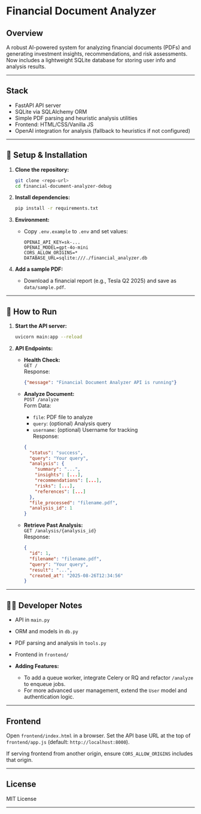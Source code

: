 # Financial Document Analyzer

## Overview

A robust AI-powered system for analyzing financial documents (PDFs) and generating investment insights, recommendations, and risk assessments.  
Now includes a lightweight SQLite database for storing user info and analysis results.

---

## Stack

- FastAPI API server
- SQLite via SQLAlchemy ORM
- Simple PDF parsing and heuristic analysis utilities
- Frontend: HTML/CSS/Vanilla JS
- OpenAI integration for analysis (fallback to heuristics if not configured)

---

## 🚀 Setup & Installation

1. **Clone the repository:**
   ```sh
   git clone <repo-url>
   cd financial-document-analyzer-debug
   ```

2. **Install dependencies:**
   ```sh
   pip install -r requirements.txt
   ```

3. **Environment:**
   - Copy `.env.example` to `.env` and set values:
     ```
     OPENAI_API_KEY=sk-...
     OPENAI_MODEL=gpt-4o-mini
     CORS_ALLOW_ORIGINS=*
     DATABASE_URL=sqlite:///./financial_analyzer.db
     ```

3. **Add a sample PDF:**
   - Download a financial report (e.g., Tesla Q2 2025) and save as `data/sample.pdf`.

---

## 🏃 How to Run

1. **Start the API server:**
   ```sh
   uvicorn main:app --reload
   ```

2. **API Endpoints:**

   - **Health Check:**  
     `GET /`  
     Response:  
     ```json
     {"message": "Financial Document Analyzer API is running"}
     ```

   - **Analyze Document:**  
     `POST /analyze`  
     Form Data:  
     - `file`: PDF file to analyze  
     - `query`: (optional) Analysis query  
     - `username`: (optional) Username for tracking  
     Response:  
     ```json
     {
       "status": "success",
       "query": "Your query",
       "analysis": {
         "summary": "...",
         "insights": [...],
         "recommendations": [...],
         "risks": [...],
         "references": [...]
       },
       "file_processed": "filename.pdf",
       "analysis_id": 1
     }
     ```

   - **Retrieve Past Analysis:**  
     `GET /analysis/{analysis_id}`  
     Response:  
     ```json
     {
       "id": 1,
       "filename": "filename.pdf",
       "query": "Your query",
       "result": "...",
       "created_at": "2025-08-26T12:34:56"
     }
     ```

---

## 👩‍💻 Developer Notes

- API in `main.py`
- ORM and models in `db.py`
- PDF parsing and analysis in `tools.py`
- Frontend in `frontend/`

- **Adding Features:**  
  - To add a queue worker, integrate Celery or RQ and refactor `/analyze` to enqueue jobs.
  - For more advanced user management, extend the `User` model and authentication logic.

---

## Frontend

Open `frontend/index.html` in a browser. Set the API base URL at the top of `frontend/app.js` (default: `http://localhost:8000`).

If serving frontend from another origin, ensure `CORS_ALLOW_ORIGINS` includes that origin.

---

## License

MIT License

---